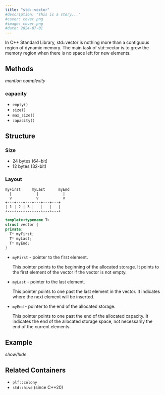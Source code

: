 ```yaml
---
title: "std::vector"
#description: "This is a story..."
#cover: cover.png
#image: cover.png
#date: 2024-07-01
---
```


In C++ Standard Library, std::vector is nothing more than a contiguous region of
dynamic memory. The main task of std::vector is to grow the memory region when
there is no space left for new elements.

## Methods

_mention complexity_

### capacity

- `empty()`
- `size()`
- `max_size()`
- `capacity()`

## Structure

### Size

- 24 bytes (64-bit)
- 12 bytes (32-bit)

### Layout

```
myFirst     myLast      myEnd
  |           |           |
  v           v           v
+---+---+---+---+---+---+
| 1 | 2 | 3 |   |   |   |
+---+---+---+---+---+---+

```

```cpp
template<typename T>
struct vector {
private:
  T* myFirst;
  T* myLast;
  T* myEnd;
}
```

- `myFirst` - pointer to the first element.

  This pointer points to the beginning of the allocated storage. It points to
  the first element of the vector if the vector is not empty.

- `myLast` - pointer to the last element.

  This pointer points to one past the last element in the vector. It indicates
  where the next element will be inserted.

- `myEnd` - pointer to the end of the allocated storage.

  This pointer points to one past the end of the allocated capacity. It
  indicates the end of the allocated storage space, not necessarily the end of
  the current elements.

## Example

_show/hide_

## Related Containers

- `plf::colony`
- `std::hive` (since C++20)
